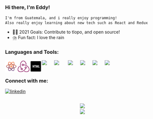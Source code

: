 ### Hi there, I'm Eddy!

    I'm from Guatemala, and i really enjoy programming!
    Also really enjoy learning about new tech such as React and Redux

- :pirate_flag: 2021 Goals: Contribute to tlopo, and open source!
- :cloud_with_lightning_and_rain: Fun fact: I love the rain

### Languages and Tools:

<img align="left" width="40px" desc="React" src="TechIcons/icons8-react-native-96 (1).png?raw=true"/>

<img align="left" width="40px" desc="redux" src="TechIcons/icons8-redux-100.png?raw=true"/>

<img align="left" width="40px" desc="html5" src="TechIcons/icons8-html-100.png?raw=true"/>

<img align="left" width="40px" desc="css3" src="https://www.flaticon.com/svg/vstatic/svg/732/732190.svg?token=exp=1618258384~hmac=8a2e6ffd145d2ab9efc2d453de548a23"/>

<img align="left" width="45px" desc="javascript" src="https://cdn4.iconfinder.com/data/icons/logos-and-brands-1/512/187_Js_logo_logos-512.png"/>

<img align="left" width="40px" desc="mysql" src="https://pics.freeicons.io/uploads/icons/png/20716557431537355600-512.png"/>

<img align="left" width="40px" desc="docker" src="https://www.flaticon.com/svg/vstatic/svg/919/919853.svg?token=exp=1618258709~hmac=7c86078c3a68010f10b0f573109dffbf"/>

<img align="left" width="40px" desc="visual studio code" src="https://www.flaticon.com/svg/vstatic/svg/906/906324.svg?token=exp=1618258591~hmac=81e7946ba6112d37399e918de43e2d88"/>

<img align="left" width="40px" desc="git" src="https://www.flaticon.com/svg/vstatic/svg/919/919847.svg?token=exp=1618258709~hmac=1af199df47ea8a85559f769f22695989"/>

<br/>
<br/>

### Connect with me:

[<img src='https://cdn.jsdelivr.net/npm/simple-icons@3.0.1/icons/linkedin.svg' alt='linkedin' height='40'>](https://www.linkedin.com/in/eddysantostech/)

<br/>

<div align="center" >
    <img  src="https://github-readme-stats.vercel.app/api/top-langs/?username=EddySantos07&&title_color=ffffff&?theme=tokyonight&icon_color=bb2acf&text_color=daf7dc&bg_color=151515&layout=compact">
</div>

<div align="center" >
    <img  src="https://github-readme-stats.vercel.app/api?username=EddySantos07&&show_icons=true&theme=tokyonight&title_color=ffffff&icon_color=bb2acf&text_color=daf7dc&bg_color=151515" >

</div>
